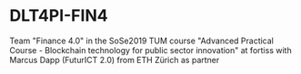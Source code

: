 # DLT4PI-FIN4
Team "Finance 4.0" in the SoSe2019 TUM course "Advanced Practical Course - Blockchain technology for public sector innovation" at fortiss with Marcus Dapp (FuturICT 2.0) from ETH Zürich as partner
